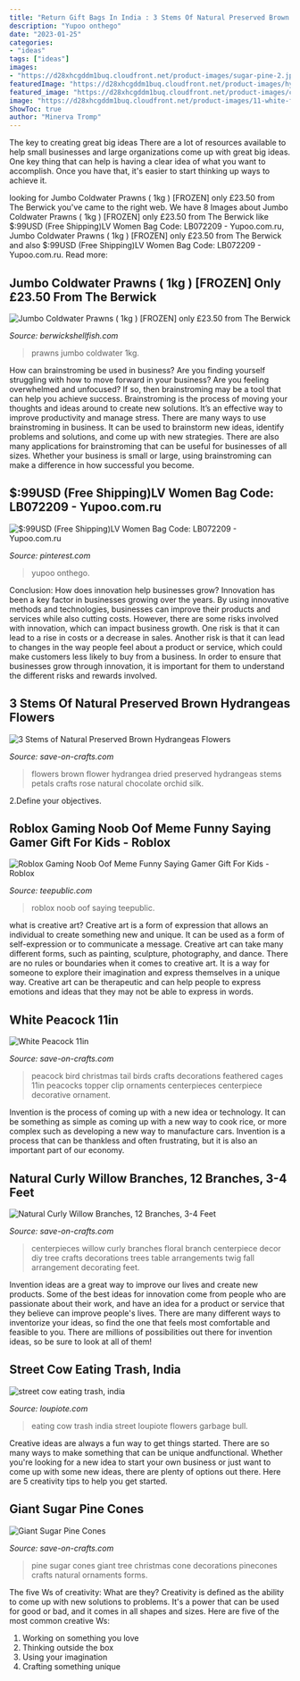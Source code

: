 ```yaml
---
title: "Return Gift Bags In India : 3 Stems Of Natural Preserved Brown Hydrangeas Flowers"
description: "Yupoo onthego"
date: "2023-01-25"
categories:
- "ideas"
tags: ["ideas"]
images:
- "https://d28xhcgddm1buq.cloudfront.net/product-images/sugar-pine-2.jpg"
featuredImage: "https://d28xhcgddm1buq.cloudfront.net/product-images/hydrangeas-preserved-brown-flowers-3-stems-3.jpg"
featured_image: "https://d28xhcgddm1buq.cloudfront.net/product-images/curly-willow-branches-12-branches-bunch-natural-4-5-feet-9.jpg"
image: "https://d28xhcgddm1buq.cloudfront.net/product-images/11-white-feathered-peacock-with-long-tail-clip-3.jpg"
ShowToc: true
author: "Minerva Tromp"
---
```



The key to creating great big ideas
There are a lot of resources available to help small businesses and large organizations come up with great big ideas. One key thing that can help is having a clear idea of what you want to accomplish. Once you have that, it's easier to start thinking up ways to achieve it.

	

		
looking for Jumbo Coldwater Prawns ( 1kg ) [FROZEN] only £23.50 from The Berwick you've came to the right web. We have 8 Images about Jumbo Coldwater Prawns ( 1kg ) [FROZEN] only £23.50 from The Berwick like $:99USD (Free Shipping)LV Women Bag Code: LB072209 - Yupoo.com.ru, Jumbo Coldwater Prawns ( 1kg ) [FROZEN] only £23.50 from The Berwick and also $:99USD (Free Shipping)LV Women Bag Code: LB072209 - Yupoo.com.ru. Read more:
		
    
## Jumbo Coldwater Prawns ( 1kg ) [FROZEN] Only £23.50 From The Berwick

<img loading=lazy src="https://cdn.shopify.com/s/files/1/0071/5151/7766/products/image3_1200x1200.jpeg?v=1558359670" onerror="this.onerror=null;this.src='https://tse2.mm.bing.net/th?id=OIP.T7_eKjPTngzYHuILZ-OKWgHaHF&amp;pid=15.1';" alt="Jumbo Coldwater Prawns ( 1kg ) [FROZEN] only £23.50 from The Berwick">

_Source: berwickshellfish.com_

>prawns jumbo coldwater 1kg. 

	

How can brainstroming be used in business?
Are you finding yourself struggling with how to move forward in your business? Are you feeling overwhelmed and unfocused? If so, then brainstroming may be a tool that can help you achieve success. Brainstroming is the process of moving your thoughts and ideas around to create new solutions. It’s an effective way to improve productivity and manage stress.
There are many ways to use brainstroming in business. It can be used to brainstorm new ideas, identify problems and solutions, and come up with new strategies. There are also many applications for brainstroming that can be useful for businesses of all sizes. Whether your business is small or large, using brainstroming can make a difference in how successful you become.

    
## $:99USD (Free Shipping)LV Women Bag Code: LB072209 - Yupoo.com.ru

<img loading=lazy src="https://i.pinimg.com/736x/dc/9e/9d/dc9e9de489e8fe35e935bd2f537cde0b.jpg" onerror="this.onerror=null;this.src='https://tse3.mm.bing.net/th?id=OIP.bFvACsvTaT1-vM-VEGDeKAHaHa&amp;pid=15.1';" alt="$:99USD (Free Shipping)LV Women Bag Code: LB072209 - Yupoo.com.ru">

_Source: pinterest.com_

>yupoo onthego. 

	

Conclusion: How does innovation help businesses grow?
Innovation has been a key factor in businesses growing over the years. By using innovative methods and technologies, businesses can improve their products and services while also cutting costs. However, there are some risks involved with innovation, which can impact business growth. One risk is that it can lead to a rise in costs or a decrease in sales. Another risk is that it can lead to changes in the way people feel about a product or service, which could make customers less likely to buy from a business. In order to ensure that businesses grow through innovation, it is important for them to understand the different risks and rewards involved.

    
## 3 Stems Of Natural Preserved Brown Hydrangeas Flowers

<img loading=lazy src="https://d28xhcgddm1buq.cloudfront.net/product-images/hydrangeas-preserved-brown-flowers-3-stems-3.jpg" onerror="this.onerror=null;this.src='https://tse4.mm.bing.net/th?id=OIP.CyxXAkoVuwBxcizLAJ61KwHaLF&amp;pid=15.1';" alt="3 Stems of Natural Preserved Brown Hydrangeas Flowers">

_Source: save-on-crafts.com_

>flowers brown flower hydrangea dried preserved hydrangeas stems petals crafts rose natural chocolate orchid silk. 

	

2.Define your objectives.

    
## Roblox Gaming Noob Oof Meme Funny Saying Gamer Gift For Kids - Roblox

<img loading=lazy src="https://res.cloudinary.com/teepublic/image/private/s--kvJMurGQ--/t_Preview/t_watermark_lock/b_rgb:191919,c_lpad,f_jpg,h_630,q_90,w_1200/v1597247639/production/designs/13010224_0.jpg" onerror="this.onerror=null;this.src='https://tse3.mm.bing.net/th?id=OIP.ZvrdrW4cSZhPuk8Jt_SXZAHaD4&amp;pid=15.1';" alt="Roblox Gaming Noob Oof Meme Funny Saying Gamer Gift For Kids - Roblox">

_Source: teepublic.com_

>roblox noob oof saying teepublic. 

	

what is creative art?
Creative art is a form of expression that allows an individual to create something new and unique. It can be used as a form of self-expression or to communicate a message. Creative art can take many different forms, such as painting, sculpture, photography, and dance.
There are no rules or boundaries when it comes to creative art. It is a way for someone to explore their imagination and express themselves in a unique way. Creative art can be therapeutic and can help people to express emotions and ideas that they may not be able to express in words.

    
## White Peacock 11in

<img loading=lazy src="https://d28xhcgddm1buq.cloudfront.net/product-images/11-white-feathered-peacock-with-long-tail-clip-3.jpg" onerror="this.onerror=null;this.src='https://tse3.mm.bing.net/th?id=OIP.Ez-4fNVx3Pngv0-mq1I9AwHaLd&amp;pid=15.1';" alt="White Peacock 11in">

_Source: save-on-crafts.com_

>peacock bird christmas tail birds crafts decorations feathered cages 11in peacocks topper clip ornaments centerpieces centerpiece decorative ornament. 

	

Invention is the process of coming up with a new idea or technology. It can be something as simple as coming up with a new way to cook rice, or more complex such as developing a new way to manufacture cars. Invention is a process that can be thankless and often frustrating, but it is also an important part of our economy.

    
## Natural Curly Willow Branches, 12 Branches, 3-4 Feet

<img loading=lazy src="https://d28xhcgddm1buq.cloudfront.net/product-images/curly-willow-branches-12-branches-bunch-natural-4-5-feet-9.jpg" onerror="this.onerror=null;this.src='https://tse2.mm.bing.net/th?id=OIP.xdeSg4aKPgzxCGRozjVcpgHaLH&amp;pid=15.1';" alt="Natural Curly Willow Branches, 12 Branches, 3-4 Feet">

_Source: save-on-crafts.com_

>centerpieces willow curly branches floral branch centerpiece decor diy tree crafts decorations trees table arrangements twig fall arrangement decorating feet. 

	

Invention ideas are a great way to improve our lives and create new products. Some of the best ideas for innovation come from people who are passionate about their work, and have an idea for a product or service that they believe can improve people's lives. There are many different ways to inventorize your ideas, so find the one that feels most comfortable and feasible to you. There are millions of possibilities out there for invention ideas, so be sure to look at all of them!

    
## Street Cow Eating Trash, India

<img loading=lazy src="https://www.loupiote.com/photos_l/street-cow-eating-trash-india-14321639422.jpg" onerror="this.onerror=null;this.src='https://tse1.mm.bing.net/th?id=OIP.yaa9_sBjIELdcqdEDvuSbwHaE7&amp;pid=15.1';" alt="street cow eating trash, india">

_Source: loupiote.com_

>eating cow trash india street loupiote flowers garbage bull. 

	

Creative ideas are always a fun way to get things started. There are so many ways to make something that can be unique andfunctional. Whether you're looking for a new idea to start your own business or just want to come up with some new ideas, there are plenty of options out there. Here are 5 creativity tips to help you get started.

    
## Giant Sugar Pine Cones

<img loading=lazy src="https://d28xhcgddm1buq.cloudfront.net/product-images/sugar-pine-2.jpg" onerror="this.onerror=null;this.src='https://tse4.mm.bing.net/th?id=OIP.9ToeBYwnFIe9amMltHeS4wHaLG&amp;pid=15.1';" alt="Giant Sugar Pine Cones">

_Source: save-on-crafts.com_

>pine sugar cones giant tree christmas cone decorations pinecones crafts natural ornaments forms. 

	

The five Ws of creativity: What are they?
Creativity is defined as the ability to come up with new solutions to problems. It's a power that can be used for good or bad, and it comes in all shapes and sizes. Here are five of the most common creative Ws: 
1. Working on something you love 
2. Thinking outside the box 
3. Using your imagination 
4. Crafting something unique 

